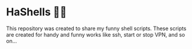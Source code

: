 # HaShells 🥷🏻
This repository was created to share my funny shell scripts. These scripts are created for handy and funny works like ssh, start or stop VPN, and so on...
